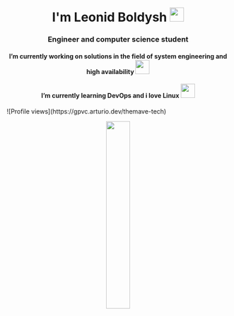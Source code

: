 <h1 align="center">I'm Leonid Boldysh</a> 
<img src="https://github.com/blackcater/blackcater/raw/main/images/Hi.gif" height="32"/></h1>
<h3 align="center">Engineer and computer science student</h3>
<h4 align="center">I’m currently working on solutions in the field of system engineering and high availability</a>
<img src="https://media.giphy.com/media/v1.Y2lkPTc5MGI3NjExMjFlZDQwYjI5YTczOTJkOWZmM2M4YWJiNjY1NDA1Y2YxZTBmM2UzZiZjdD1z/6DMQZJN1cdvOltZPch/giphy.gif" height="32"/></h4>
<h4 align="center">I’m currently learning DevOps and i love Linux</a>
<img src="https://media.giphy.com/media/3Ii2SW00oLZ8k/giphy.gif" height="32"/></h3>
![Profile views](https://gpvc.arturio.dev/themave-tech)  
<p align="center" width="100%">
    <img width="33%" src="https://media.giphy.com/media/v1.Y2lkPTc5MGI3NjExYjRjNGE0YzVmM2RmNDFhNTc3MzQ2ZjNkZGFhNjU0MTE4MjhhOWY1YiZjdD1z/lRLzrbhmh5pFf4jOga/giphy.gif"> 
</p>

